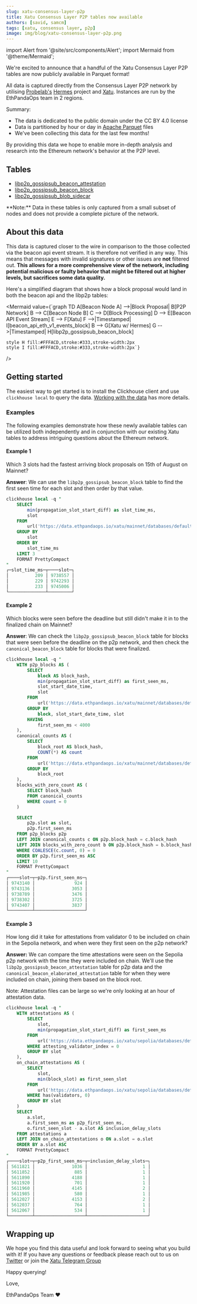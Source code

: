 ```yaml
---
slug: xatu-consensus-layer-p2p
title: Xatu Consensus Layer P2P tables now available
authors: [savid, samcm]
tags: [xatu, consensus layer, p2p]
image: img/blog/xatu-consensus-layer-p2p.png
---
```


import Alert from '@site/src/components/Alert';
import Mermaid from '@theme/Mermaid';

We're excited to announce that a handful of the Xatu Consensus Layer P2P tables are now publicly available in Parquet format!

All data is captured directly from the Consensus Layer P2P network by utilising [Probelab's](https://probelab.io) [Hermes](https://github.com/probe-lab/hermes) project and [Xatu](https://github.com/ethpandaops/xatu). Instances are run by the EthPandaOps team in 2 regions.

Summary:

- The data is dedicated to the public domain under the CC BY 4.0 license
- Data is partitioned by hour or day in [Apache Parquet](https://parquet.apache.org) files
- We've been collecting this data for the last few months!

By providing this data we hope to enable more in-depth analysis and research into the Ethereum network's behavior at the P2P level.

## Tables

- [libp2p_gossipsub_beacon_attestation](/data/xatu/schema/libp2p_%23libp2p_gossipsub_beacon_attestation)
- [libp2p_gossipsub_beacon_block](/data/xatu/schema/libp2p_%23libp2p_gossipsub_beacon_block)
- [libp2p_gossipsub_blob_sidecar](/data/xatu/schema/libp2p_%23libp2p_gossipsub_blob_sidecar)

<Alert>
**Note:** Data in these tables is only captured from a small subset of nodes and does not provide a complete picture of the network.
</Alert>

## About this data

This data is captured closer to the wire in comparison to the those collected via the beacon api event stream. It is therefore not verified in any way. This means that messages with invalid signatures or other issues are **not** filtered out. **This allows for a more comprehensive view of the network, including potential malicious or faulty behavior that might be filtered out at higher levels, but sacrifices some data quality.**

Here's a simplified diagram that shows how a block proposal would land in both the beacon api and the libp2p tables:

<Mermaid
  value={`graph TD
    A[Beacon Node A] -->|Block Proposal| B[P2P Network]
    B --> C[Beacon Node B]
    C --> D[Block Processing]
    D --> E[Beacon API Event Stream]
    E --> F[Xatu]
    F -->|Timestamped| I[beacon_api_eth_v1_events_block]
    B --> G[Xatu w/ Hermes]
    G -->|Timestamped| H[libp2p_gossipsub_beacon_block]
    
    style H fill:#FFFACD,stroke:#333,stroke-width:2px
    style I fill:#FFFACD,stroke:#333,stroke-width:2px`}
/>

## Getting started

The easiest way to get started is to install the Clickhouse client and use `clickhouse local` to query the data. [Working with the data](/data/xatu/#working-with-the-data) has more details.

### Examples

The following examples demonstrate how these newly available tables can be utilized both independently and in conjunction with our existing Xatu tables to address intriguing questions about the Ethereum network.

#### Example 1

Which 3 slots had the fastest arriving block proposals on 15th of August on Mainnet?

**Answer**: We can use the `libp2p_gossipsub_beacon_block` table to find the first seen time for each slot and then order by that value.

```sql
clickhouse local -q "
    SELECT
        min(propagation_slot_start_diff) as slot_time_ms,
        slot 
    FROM 
        url('https://data.ethpandaops.io/xatu/mainnet/databases/default/libp2p_gossipsub_beacon_block/2024/8/15.parquet', 'Parquet') 
    GROUP BY
        slot 
    ORDER BY
        slot_time_ms
    LIMIT 3
    FORMAT PrettyCompact
"
┌─slot_time_ms─┬────slot─┐
│          209 │ 9738557 │
│          229 │ 9742293 │
│          233 │ 9745006 │
└──────────────┴─────────┘
```

#### Example 2

Which blocks were seen before the deadline but still didn't make it in to the finalized chain on Mainnet?

**Answer**: We can check the `libp2p_gossipsub_beacon_block` table for blocks that were seen before the deadline on the p2p network, and then check the `canonical_beacon_block` table for blocks that were finalized.

```sql
clickhouse local -q "
    WITH p2p_blocks AS (
        SELECT 
            block AS block_hash,
            min(propagation_slot_start_diff) as first_seen_ms,
            slot_start_date_time,
            slot
        FROM 
            url('https://data.ethpandaops.io/xatu/mainnet/databases/default/libp2p_gossipsub_beacon_block/2024/8/15.parquet', 'Parquet')
        GROUP BY
            block, slot_start_date_time, slot
        HAVING
            first_seen_ms < 4000
    ),
    canonical_counts AS (
        SELECT 
            block_root AS block_hash, 
            COUNT(*) AS count
        FROM 
            url('https://data.ethpandaops.io/xatu/mainnet/databases/default/canonical_beacon_block/2024/8/{14..16}.parquet', 'Parquet')
        GROUP BY 
            block_root
    ),
    blocks_with_zero_count AS (
        SELECT block_hash
        FROM canonical_counts
        WHERE count = 0
    )

    SELECT 
        p2p.slot as slot,
        p2p.first_seen_ms
    FROM p2p_blocks p2p
    LEFT JOIN canonical_counts c ON p2p.block_hash = c.block_hash
    LEFT JOIN blocks_with_zero_count b ON p2p.block_hash = b.block_hash
    WHERE COALESCE(c.count, 0) = 0
    ORDER BY p2p.first_seen_ms ASC
    LIMIT 10
    FORMAT PrettyCompact
"
┌────slot─┬─p2p.first_seen_ms─┐
│ 9743140 │               924 │
│ 9743136 │              3053 │
│ 9738789 │              3476 │
│ 9738302 │              3725 │
│ 9743407 │              3837 │
└─────────┴───────────────────┘
```

#### Example 3

How long did it take for attestations from validator 0 to be included on chain in the Sepolia network, and when were they first seen on the p2p network?

**Answer:** We can compare the time attestations were seen on the Sepolia p2p network with the time they were included on chain. We'll use the `libp2p_gossipsub_beacon_attestation` table for p2p data and the `canonical_beacon_elaborated_attestation` table for when they were included on chain, joining them based on the block root.

Note: Attestation files can be large so we're only looking at an hour of attestation data.

```sql
clickhouse local -q "
    WITH attestations AS (
        SELECT
            slot,
            min(propagation_slot_start_diff) as first_seen_ms
        FROM
            url('https://data.ethpandaops.io/xatu/sepolia/databases/default/libp2p_gossipsub_beacon_attestation/2024/8/8/0.parquet', 'Parquet')
        WHERE attesting_validator_index = 0
        GROUP BY slot
    ),
    on_chain_attestations AS (
        SELECT
            slot,
            min(block_slot) as first_seen_slot
        FROM
            url('https://data.ethpandaops.io/xatu/sepolia/databases/default/canonical_beacon_elaborated_attestation/2024/8/8.parquet', 'Parquet')
        WHERE has(validators, 0)
        GROUP BY slot
    )
    SELECT 
        a.slot,
        a.first_seen_ms as p2p_first_seen_ms,
        o.first_seen_slot - a.slot AS inclusion_delay_slots
    FROM attestations a
    LEFT JOIN on_chain_attestations o ON a.slot = o.slot
    ORDER BY a.slot ASC
    FORMAT PrettyCompact
"
┌────slot─┬─p2p_first_seen_ms─┬─inclusion_delay_slots─┐
│ 5611821 │              1036 │                     1 │
│ 5611852 │               885 │                     1 │
│ 5611890 │              4188 │                     1 │
│ 5611920 │               701 │                     1 │
│ 5611960 │              4145 │                     2 │
│ 5611985 │               580 │                     1 │
│ 5612027 │              4153 │                     2 │
│ 5612037 │               764 │                     1 │
│ 5612067 │               534 │                     1 │
└─────────┴───────────────────┴───────────────────────┘
```

## Wrapping up

We hope you find this data useful and look forward to seeing what you build with it! If you have any questions or feedback please reach out to us on [Twitter](https://twitter.com/ethpandaops) or join the [Xatu Telegram Group](https://t.me/+JanoQFu_nO8yNzQ1)

Happy querying!

Love,

EthPandaOps Team ❤️

